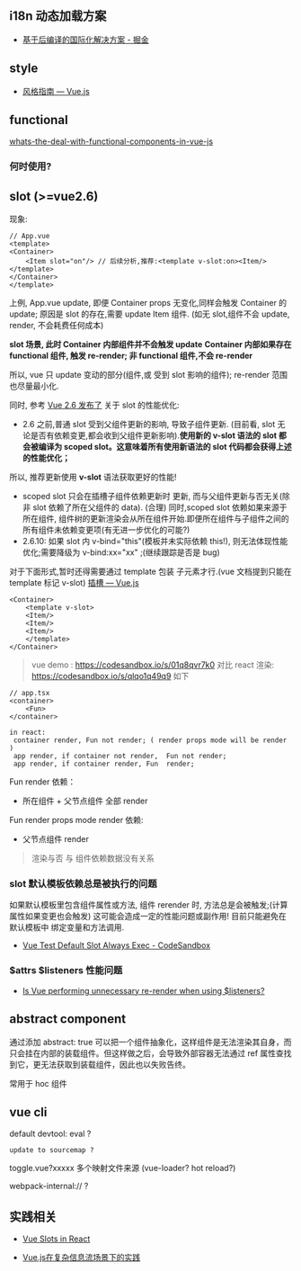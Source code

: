 

## i18n 动态加载方案


- [基于后编译的国际化解决方案 - 掘金](https://juejin.im/post/5b47148c518825196b01ca3a)


## style

- [风格指南 — Vue.js](https://cn.vuejs.org/v2/style-guide/#%E6%A8%A1%E6%9D%BF%E4%B8%AD%E7%9A%84%E7%BB%84%E4%BB%B6%E5%90%8D%E5%A4%A7%E5%B0%8F%E5%86%99-%E5%BC%BA%E7%83%88%E6%8E%A8%E8%8D%90)


## functional

[whats-the-deal-with-functional-components-in-vue-js](https://itnext.io/whats-the-deal-with-functional-components-in-vue-js-513a31eb72b0)

### 何时使用?



## slot (>=vue2.6)

现象:
```
// App.vue
<template>
<Container>
    <Item slot="on"/> // 后续分析,推荐:<template v-slot:on><Item/></template>
</Container>
</template>
```
上例, App.vue update, 即便 Container props 无变化,同样会触发 Container 的 update;
原因是 slot 的存在,需要 update Item 组件. (如无 slot,组件不会 update, render, 不会耗费任何成本)

**slot 场景, 此时 Container 内部组件并不会触发 update**
**Container 内部如果存在 functional 组件, 触发 re-render; 非 functional 组件,不会 re-render**

所以, vue 只 update 变动的部分(组件,或 受到 slot 影响的组件);  re-render 范围也尽量最小化.



同时, 参考 [Vue 2.6 发布了](https://zhuanlan.zhihu.com/p/56260917) 关于 slot 的性能优化:

- 2.6 之前,普通 slot 受到父组件更新的影响, 导致子组件更新. (目前看, slot 无论是否有依赖变更,都会收到父组件更新影响).**使用新的 v-slot 语法的 slot 都会被编译为 scoped slot。这意味着所有使用新语法的 slot 代码都会获得上述的性能优化；**

所以, 推荐更新使用 **v-slot** 语法获取更好的性能!

- scoped slot 只会在插槽子组件依赖更新时 更新, 而与父组件更新与否无关(除非 slot 依赖了所在父组件的 data). (合理)
 同时,scoped slot 依赖如果来源于所在组件, 组件树的更新渲染会从所在组件开始.即便所在组件与子组件之间的所有组件未依赖变更项(有无进一步优化的可能?)
- 2.6.10: 如果 slot 内 v-bind="this"(模板并未实际依赖 this!), 则无法体现性能优化;需要降级为 v-bind:xx="xx" ;(继续跟踪是否是 bug)

对于下面形式,暂时还得需要通过 template 包装 子元素才行.(vue 文档提到只能在 template 标记 v-slot) [插槽 — Vue.js](https://cn.vuejs.org/v2/guide/components-slots.html#%E5%85%B7%E5%90%8D%E6%8F%92%E6%A7%BD)
```
<Container>
    <template v-slot>
    <Item/>
    <Item/>
    <Item/>
    </template>
</Container>
```
> vue demo : https://codesandbox.io/s/01q8qvr7k0
> 对比 react 渲染: https://codesandbox.io/s/qlqo1q49q9 如下


```
// app.tsx
<container>
    <Fun>
</container>

in react:
 container render, Fun not render; ( render props mode will be render )
 app render, if container not render,  Fun not render;
 app render, if container render, Fun  render;
```

Fun render 依赖：

- 所在组件 + 父节点组件 全部 render

Fun render props mode render 依赖:

- 父节点组件 render

> 渲染与否 与 组件依赖数据没有关系


### slot 默认模板依赖总是被执行的问题

如果默认模板里包含组件属性或方法, 组件 rerender 时, 方法总是会被触发;(计算属性如果变更也会触发)
这可能会造成一定的性能问题或副作用! 目前只能避免在 默认模板中 绑定变量和方法调用.

- [Vue Test Default Slot Always Exec - CodeSandbox](https://codesandbox.io/s/vue-test-default-slot-always-exec-syuny)


### $attrs $listeners 性能问题

- [Is Vue performing unnecessary re-render when using $listeners?](https://github.com/vuejs/vue/issues/7257)

## abstract component

 通过添加 abstract: true 可以把一个组件抽象化，这样组件是无法渲染其自身，而只会挂在内部的装载组件。但这样做之后，会导致外部容器无法通过 ref 属性查找到它，更无法获取到装载组件，因此也以失败告终。

 常用于   hoc 组件



## vue cli

default devtool: eval ?

    update to sourcemap ?

toggle.vue?xxxxx  多个映射文件来源 (vue-loader?  hot reload?)

webpack-internal:// ?



## 实践相关

- [Vue Slots in React](https://medium.com/@srph/react-imitating-vue-slots-eab8393f96fd)

- [Vue.js在复杂信息流场景下的实践](https://mp.weixin.qq.com/s/i6m-rgb5a2NKc4EeVMtTng)
